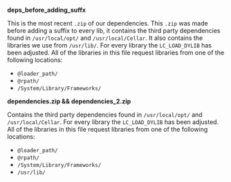 **deps_before_adding_suffx**

This is the most recent `.zip` of our dependencies.
This `.zip` was made before adding a suffix to every lib, it contains the third party dependencies found in `/usr/local/opt/` and `/usr/local/Cellar`.
It also contains the libraries we use from `/usr/lib/`.
For every library the `LC_LOAD_DYLIB` has been adjusted.
All of the libraries in this file request libraries from one of the following locations:
* `@loader_path/` 
* `@rpath/`
* `/System/Library/Frameworks/`

**dependencies.zip && dependencies_2.zip**

Contains the third party dependencies found in `/usr/local/opt/` and `/usr/local/Cellar`.
For every library the `LC_LOAD_DYLIB` has been adjusted.
All of the libraries in this file request libraries from one of the following locations:
* `@loader_path/` 
* `@rpath/`
* `/System/Library/Frameworks/`
* `/usr/lib/`
